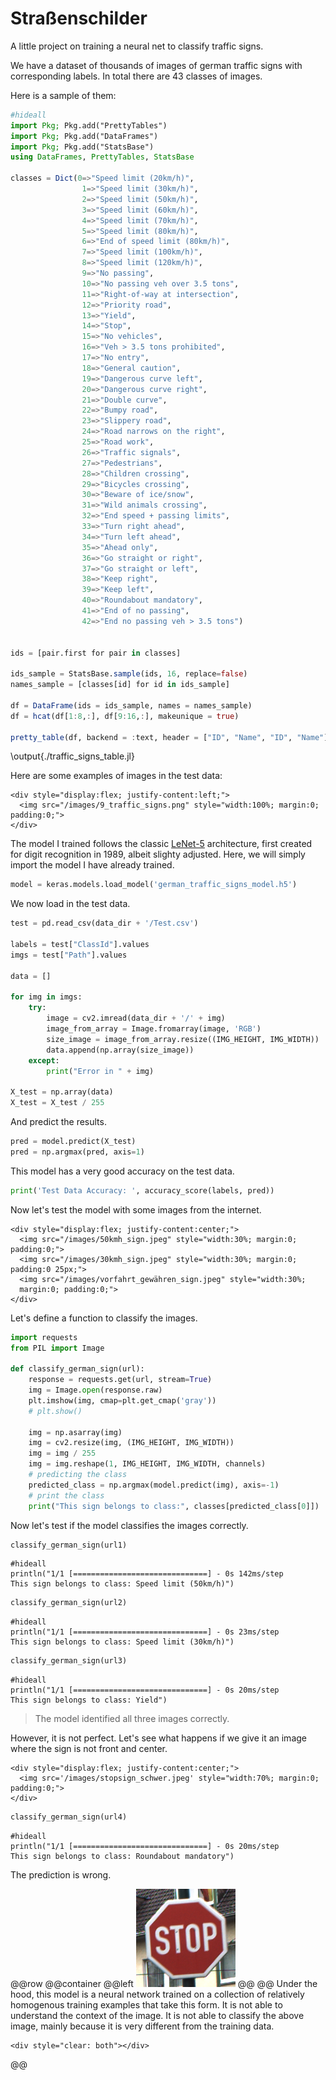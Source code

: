 # Straßenschilder

A little project on training a neural net to classify traffic signs.

We have a dataset of thousands of images of german traffic signs with corresponding labels. In total there are 43 classes of images.

Here is a sample of them:

```julia:./traffic_signs_table.jl
#hideall
import Pkg; Pkg.add("PrettyTables")
import Pkg; Pkg.add("DataFrames")
import Pkg; Pkg.add("StatsBase")
using DataFrames, PrettyTables, StatsBase

classes = Dict(0=>"Speed limit (20km/h)",
                1=>"Speed limit (30km/h)", 
                2=>"Speed limit (50km/h)", 
                3=>"Speed limit (60km/h)", 
                4=>"Speed limit (70km/h)", 
                5=>"Speed limit (80km/h)", 
                6=>"End of speed limit (80km/h)", 
                7=>"Speed limit (100km/h)", 
                8=>"Speed limit (120km/h)", 
                9=>"No passing", 
                10=>"No passing veh over 3.5 tons", 
                11=>"Right-of-way at intersection", 
                12=>"Priority road", 
                13=>"Yield", 
                14=>"Stop", 
                15=>"No vehicles", 
                16=>"Veh > 3.5 tons prohibited", 
                17=>"No entry", 
                18=>"General caution", 
                19=>"Dangerous curve left", 
                20=>"Dangerous curve right", 
                21=>"Double curve", 
                22=>"Bumpy road", 
                23=>"Slippery road", 
                24=>"Road narrows on the right", 
                25=>"Road work", 
                26=>"Traffic signals", 
                27=>"Pedestrians", 
                28=>"Children crossing", 
                29=>"Bicycles crossing", 
                30=>"Beware of ice/snow",
                31=>"Wild animals crossing", 
                32=>"End speed + passing limits", 
                33=>"Turn right ahead", 
                34=>"Turn left ahead", 
                35=>"Ahead only", 
                36=>"Go straight or right", 
                37=>"Go straight or left", 
                38=>"Keep right", 
                39=>"Keep left", 
                40=>"Roundabout mandatory", 
                41=>"End of no passing", 
                42=>"End no passing veh > 3.5 tons")


ids = [pair.first for pair in classes]

ids_sample = StatsBase.sample(ids, 16, replace=false)
names_sample = [classes[id] for id in ids_sample]

df = DataFrame(ids = ids_sample, names = names_sample)
df = hcat(df[1:8,:], df[9:16,:], makeunique = true)

pretty_table(df, backend = :text, header = ["ID", "Name", "ID", "Name"])
```

\output{./traffic_signs_table.jl}

Here are some examples of images in the test data:

~~~
<div style="display:flex; justify-content:left;">
  <img src="/images/9_traffic_signs.png" style="width:100%; margin:0; padding:0;">
</div>
~~~

The model I trained follows the classic [LeNet-5](https://en.wikipedia.org/wiki/LeNet#Structure) architecture, first created for digit recognition in 1989, albeit slighty adjusted. Here, we will simply import the model I have already trained.

```python
model = keras.models.load_model('german_traffic_signs_model.h5')
```

We now load in the test data.

```python
test = pd.read_csv(data_dir + '/Test.csv')

labels = test["ClassId"].values
imgs = test["Path"].values

data = []

for img in imgs:
    try:
        image = cv2.imread(data_dir + '/' + img)
        image_from_array = Image.fromarray(image, 'RGB')
        size_image = image_from_array.resize((IMG_HEIGHT, IMG_WIDTH))
        data.append(np.array(size_image))
    except:
        print("Error in " + img)

X_test = np.array(data)
X_test = X_test / 255
```

And predict the results.

```python
pred = model.predict(X_test)
pred = np.argmax(pred, axis=1)
```

This model has a very good accuracy on the test data.

```python
print('Test Data Accuracy: ', accuracy_score(labels, pred))
```

Now let's test the model with some images from the internet.

~~~
<div style="display:flex; justify-content:center;">
  <img src="/images/50kmh_sign.jpeg" style="width:30%; margin:0; padding:0;">
  <img src="/images/30kmh_sign.jpeg" style="width:30%; margin:0; padding:0 25px;">
  <img src="/images/vorfahrt_gewähren_sign.jpeg" style="width:30%;
  margin:0; padding:0;">
</div>
~~~

Let's define a function to classify the images.

```python
import requests
from PIL import Image

def classify_german_sign(url):
    response = requests.get(url, stream=True)
    img = Image.open(response.raw)
    plt.imshow(img, cmap=plt.get_cmap('gray'))
    # plt.show()

    img = np.asarray(img)
    img = cv2.resize(img, (IMG_HEIGHT, IMG_WIDTH))
    img = img / 255
    img = img.reshape(1, IMG_HEIGHT, IMG_WIDTH, channels)
    # predicting the class
    predicted_class = np.argmax(model.predict(img), axis=-1)
    # print the class
    print("This sign belongs to class:", classes[predicted_class[0]])
```

Now let's test if the model classifies the images correctly.

```python
classify_german_sign(url1)
```

```!
#hideall
println("1/1 [==============================] - 0s 142ms/step
This sign belongs to class: Speed limit (50km/h)")
```

```python
classify_german_sign(url2)
```

```!
#hideall
println("1/1 [==============================] - 0s 23ms/step
This sign belongs to class: Speed limit (30km/h)")
```

```python
classify_german_sign(url3)
```

```!
#hideall
println("1/1 [==============================] - 0s 20ms/step
This sign belongs to class: Yield")
```

> The model identified all three images correctly.

However, it is not perfect. Let's see what happens if we give it an image where the sign is not front and center.

~~~
<div style="display:flex; justify-content:center;">
  <img src='/images/stopsign_schwer.jpeg' style="width:70%; margin:0; padding:0;">
</div>
~~~

```python
classify_german_sign(url4)
```

```!
#hideall
println("1/1 [==============================] - 0s 20ms/step
This sign belongs to class: Roundabout mandatory")
```

The prediction is wrong.

@@row
@@container
@@left ![](/images/stoppschild.png) @@
@@
Under the hood, this model is a neural network trained on a collection of relatively homogenous training examples that take this form. It is not able to understand the context of the image. It is not able to classify the above image, mainly because it is very different from the training data.
~~~
<div style="clear: both"></div>
~~~
@@

